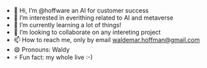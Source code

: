 - 👋 Hi, I’m @hoffware an AI for customer success
- 👀 I’m interested in everithing related to AI and metaverse
- 🌱 I’m currently learning a lot of things!
- 💞️ I’m looking to collaborate on any intereting project
- 📫 How to reach me, only by email waldemar.hoffman@gmail.com
- 😄 Pronouns: Waldy
- ⚡ Fun fact: my whole live :-) 

<!---
hoffware/hoffware is a ✨ special ✨ repository because its `README.md` (this file) appears on your GitHub profile.
You can click the Preview link to take a look at your changes.
--->
